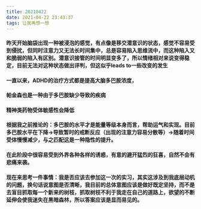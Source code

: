 ```yaml
---
title: 20210422
date: 2021-04-22 23:43:37
tags: 让我再想一想
---
```

#### 昨天开始脑袋出现一种被浸泡的感觉，有点像是移交潜意识的状态，感觉不容易受到侵扰，但同时注意力又无法长时间集中，总是容易陷入思维流中，而这种陷入又和脆弱的陷入有区别。潜意识接管的时间明显变多了，所以情绪相对来说变得稳定，目前无法对这种状态做出评判，但这似乎leads to一些改变的发生

#### 一直以来，ADHD的治疗方式都是提高大脑多巴胺浓度，
#### 帕金森也是一种由于多巴胺缺少导致的疾病

#### 精神类药物受体敏感性会降低

#### 根据我之前推论的：多巴胺的水平才是能量等级本身而言，帮助运气和实现。目前多巴胺水平在下降→导致暂时的戒断反应（出现的注意力容易分散等）→随着时间受体慢慢减少，与之匹配这是一种隐性的提升。
#### 在此阶段中很容易受到外界各种各样的诱惑，有意的避开猛烈的狂喜，自然不会有悲痛来袭。

#### 现在来思考一件事情：我是否应该去参加这一次的实习，其实这涉及到我底层动机的问题，换句话说意图是否清晰，我目前的总体意图应该是做好既定坚持，而不是去盲目抓取每一个新来的树枝，抓取树枝不利于我走在自己的道路上，欲望的不断延伸会使我迷失在黑暗森林，所以答案应该是显而易见的。